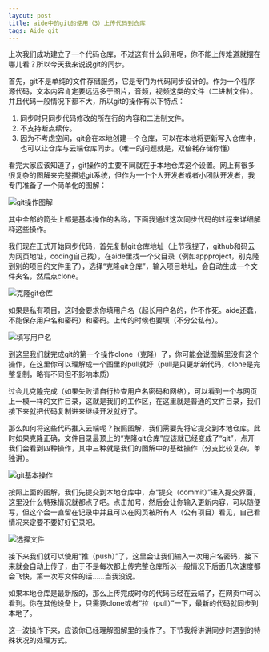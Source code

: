 ```yaml
---
layout: post
title: aide中的git的使用（3）上传代码到仓库
tags: Aide git
---
```


上次我们成功建立了一个代码仓库，不过这有什么卵用呢，你不能上传难道就摆在哪儿看？所以今天我来说说git的同步。

首先，git不是单纯的文件存储服务，它是专门为代码同步设计的。作为一个程序源代码，文本内容肯定要远远多于图片，音频，视频这类的文件（二进制文件）。并且代码一般情况下都不大，所以git的操作有以下特点：

1. 同步时只同步代码修改的所在行的内容和二进制文件。
2. 不支持断点续传。
3. 因为不考虑空间，git会在本地创建一个仓库，可以在本地将更新写入仓库中，也可以让仓库与云端仓库同步。（唯一的问题就是，双倍耗存储你懂）

看完大家应该知道了，git操作的主要不同就在于本地仓库这个设置。网上有很多很复杂的图解来完整描述git系统，但作为一个个人开发者或者小团队开发者，我专门准备了一个简单化的图解：

![git操作图解](http://upload-images.jianshu.io/upload_images/6897991-2095232c14fd1051.jpg?imageMogr2/auto-orient/strip%7CimageView2/2/w/1080/q/50)

其中全部的箭头上都是基本操作的名称，下面我通过这次同步代码的过程来详细解释这些操作。

我们现在正式开始同步代码，首先复制git仓库地址（上节我提了，github和码云为网页地址，coding自己找），在aide里找一个父目录（例如appproject，别克隆到别的项目的文件里了），选择“克隆git仓库”，输入项目地址，会自动生成一个文件夹名，然后点clone。

![克隆git仓库](http://upload-images.jianshu.io/upload_images/6897991-e6b31d5e18e776df.png)

如果是私有项目，这时会要求你填用户名（起长用户名的，作不作死。aide还蠢，不能保存用户名和密码）和密码。上传的时候也要填（不分公私有）。

![填写用户名](http://upload-images.jianshu.io/upload_images/6897991-a1cfd6fb00bd2747.png)

到这里我们就完成git的第一个操作clone（克隆）了，你可能会说图解里没有这个操作，在这里你可以理解成一个图里的pull就好（pull是只更新新代码，clone是完整复制，略有不同但不影响本质）

过会儿克隆完成（如果失败请自行检查用户名密码和网络），可以看到一个与网页上一模一样的文件目录，这就是我们的工作区，在这里就是普通的文件目录，我们接下来就把代码复制进来继续开发就好了。

那么如何将这些代码推入云端呢？按照图解，我们需要先将它提交到本地仓库。此时如果克隆正确，文件目录最顶上的“克隆git仓库”应该就已经变成了“git”，点开我们会看到四种操作，其中三种就是我们的图解中的基础操作（分支比较复杂，单独讲）。

![git基本操作](http://upload-images.jianshu.io/upload_images/6897991-26056828210a40a2.png)

按照上面的图解，我们先提交到本地仓库中，点“提交（commit）”进入提交界面，这里没什么特殊情况就都点了吧。点击加号，然后会让你输入更新内容，可以随便写，但这个会一直留在记录中并且可以在网页被所有人（公有项目）看见，自己看情况来定要不要好好记录吧。

![选择文件](http://upload-images.jianshu.io/upload_images/6897991-27bbb5b6d78f4605.png)

接下来我们就可以使用“推（push）”了，这里会让我们输入一次用户名密码，接下来就会自动上传了，由于不是每次都上传完整仓库所以一般情况下后面几次速度都会飞快，第一次写文件的话……当我没说。

如果本地仓库是最新版的，那么上传完成时你的代码已经在云端了，在网页中可以看到。你在其他设备上，只需要clone或者“拉（pull）”一下，最新的代码就同步到本地了。

这一波操作下来，应该你已经理解图解里的操作了。下节我将讲讲同步时遇到的特殊状况的处理方式。
